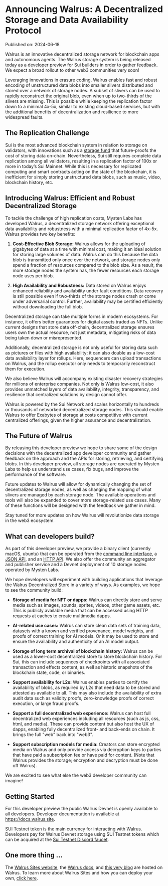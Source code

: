 # Announcing Walrus: A Decentralized Storage and Data Availability Protocol

Published on: 2024-06-18

Walrus is an innovative decentralized storage network for blockchain apps and autonomous agents. The
Walrus storage system is being released today as a developer preview for Sui builders in order to
gather feedback. We expect a broad rollout to other web3 communities very soon!

Leveraging innovations in erasure coding, Walrus enables fast and robust encoding of unstructured
data blobs into smaller slivers distributed and stored over a network of storage nodes. A subset of
slivers can be used to rapidly reconstruct the original blob, even when up to two-thirds of the
slivers are missing. This is possible while keeping the replication factor down to a minimal 4x-5x,
similar to existing cloud-based services, but with the additional benefits of decentralization and
resilience to more widespread faults.

## The Replication Challenge

Sui is the most advanced blockchain system in relation to storage on validators, with innovations
such as a [storage fund](https://docs.sui.io/concepts/tokenomics/storage-fund) that future-proofs
the cost of storing data on-chain. Nevertheless, Sui still requires complete data replication among
all validators, resulting in a replication factor of 100x or more in today’s Sui Mainnet. While this
is necessary for replicated computing and smart contracts acting on the state of the blockchain, it
is inefficient for simply storing unstructured data blobs, such as music, video, blockchain history,
etc.

## Introducing Walrus: Efficient and Robust Decentralized Storage

To tackle the challenge of high replication costs, Mysten Labs has developed Walrus, a decentralized
storage network offering exceptional data availability and robustness with a minimal replication
factor of 4x-5x. Walrus provides two key benefits:

1. **Cost-Effective Blob Storage:** Walrus allows for the uploading of gigabytes of data at a time
   with minimal cost, making it an ideal solution for storing large volumes of data. Walrus can do
   this because the data blob is transmitted only once over the network, and storage nodes only
   spend a fraction of resources compared to the blob size. As a result, the more storage nodes the
   system has, the fewer resources each storage node uses per blob.

1. **High Availability and Robustness:** Data stored on Walrus enjoys enhanced reliability and
   availability under fault conditions. Data recovery is still possible even if two-thirds of the
   storage nodes crash or come under adversarial control. Further, availability may be certified
   efficiently without downloading the full blob.

Decentralized storage can take multiple forms in modern ecosystems. For instance, it offers better
guarantees for digital assets traded as NFTs. Unlike current designs that store data off-chain,
decentralized storage ensures users own the actual resource, not just metadata, mitigating risks of
data being taken down or misrepresented.

Additionally, decentralized storage is not only useful for storing data such as pictures or files
with high availability; it can also double as a low-cost data availability layer for rollups. Here,
sequencers can upload transactions on Walrus, and the rollup executor only needs to temporarily
reconstruct them for execution.

We also believe Walrus will accompany existing disaster recovery strategies for millions of
enterprise companies. Not only is Walrus low-cost, it also provides unmatched layers of data
availability, integrity, transparency, and resilience that centralized solutions by design cannot
offer.

Walrus is powered by the Sui Network and scales horizontally to hundreds or thousands of networked
decentralized storage nodes. This should enable Walrus to offer Exabytes of storage at costs
competitive with current centralized offerings, given the higher assurance and decentralization.

## The Future of Walrus

By releasing this developer preview we hope to share some of the design decisions with the
decentralized app developer community and gather feedback on the approach and the APIs for storing,
retrieving, and certifying blobs. In this developer preview, all storage nodes are operated by
Mysten Labs to help us understand use cases, fix bugs, and improve the performance of the software.

Future updates to Walrus will allow for dynamically changing the set of decentralized storage nodes,
as well as changing the mapping of what slivers are managed by each storage node. The available
operations and tools will also be expanded to cover more storage-related use cases. Many of these
functions will be designed with the feedback we gather in mind.

Stay tuned for more updates on how Walrus will revolutionize data storage in the web3 ecosystem.

## What can developers build?

As part of this developer preview, we provide a binary client (currently macOS, ubuntu) that can be
operated from the [command line interface](https://docs.walrus.site/usage/client-cli.html), a [JSON
API](https://docs.walrus.site/usage/json-api.html), and an [HTTP
API](https://docs.walrus.site/usage/web-api.html). We also offer the community an aggregator and
publisher service and a Devnet deployment of 10 storage nodes operated by Mysten Labs.

We hope developers will experiment with building applications that leverage the Walrus Decentralized
Store in a variety of ways. As examples, we hope to see the community build:

- **Storage of media for NFT or dapps:** Walrus can directly store and serve media such as images,
  sounds, sprites, videos, other game assets, etc. This is publicly available media that can be
  accessed using HTTP requests at caches to create multimedia dapps.

- **AI-related use cases:** Walrus can store clean data sets of training data, datasets with a known
  and verified provenance, model weights, and proofs of correct training for AI models. Or it may be
  used to store and ensure the availability and authenticity of an AI model output.

- **Storage of long term archival of blockchain history:** Walrus can be used as a lower-cost
  decentralized store to store blockchain history. For Sui, this can include sequences of
  checkpoints with all associated transaction and effects content, as well as historic snapshots of
  the blockchain state, code, or binaries.

- **Support availability for L2s:** Walrus enables parties to certify the availability of blobs, as
  required by L2s that need data to be stored and attested as available to all. This may also
  include the availability of extra audit data such as validity proofs, zero-knowledge proofs of
  correct execution, or large fraud proofs.

- **Support a full decentralized web experience:** Walrus can host full decentralized web
  experiences including all resources (such as js, css, html, and media). These can provide content
  but also host the UX of dapps, enabling fully decentralized front- and back-ends on chain. It
  brings the full "web" back into "web3".

- **Support subscription models for media:** Creators can store encrypted media on Walrus and only
  provide access via decryption keys to parties that have paid a subscription fee or have paid for
  content. (Note that Walrus provides the storage; encryption and decryption must be done off
  Walrus).

We are excited to see what else the web3 developer community can imagine!

## Getting Started

For this developer preview the public Walrus Devnet is openly available to all developers. Developer
documentation is available at <https://docs.walrus.site>.

SUI Testnet token is the main currency for interacting with Walrus. Developers pay for Walrus Devnet
storage using SUI Testnet tokens which can be acquired at the [Sui Testnet Discord
faucet](https://discord.com/channels/916379725201563759/1037811694564560966).

## One more thing …

The [Walrus Sites website](https://walrus.site), the [Walrus docs](https://docs.walrus.site), and
[this very blog](https://blog.walrus.site) are hosted on Walrus. To learn more about Walrus Sites
and how you can deploy your own, [click here](https://docs.walrus.site/walrus-sites/intro.html).

